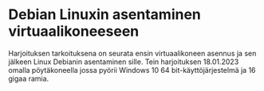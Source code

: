 # Debian Linuxin asentaminen virtuaalikoneeseen
Harjoituksen tarkoituksena on seurata ensin virtuaalikoneen asennus ja sen jälkeen Linux Debianin asentaminen sille. Tein harjoituksen 18.01.2023 omalla pöytäkoneella jossa pyörii Windows 10 64 bit-käyttöjärjestelmä ja 16 gigaa ramia.
